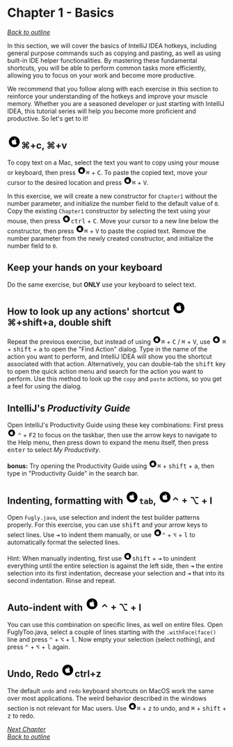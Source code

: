 # Chapter 1 - Basics
[_Back to outline_](outline.md)

In this section, we will cover the basics of IntelliJ IDEA hotkeys, including general purpose commands such as copying and pasting, as well as using
built-in IDE helper functionalities. By mastering these fundamental shortcuts, you will be able to perform common tasks more efficiently, allowing
you to focus on your work and become more productive.

We recommend that you follow along with each exercise in this section to reinforce your understanding of the hotkeys and improve your muscle memory.
Whether you are a seasoned developer or just starting with IntelliJ IDEA, this tutorial series will help you become more proficient and productive.
So let's get to it!

## ![Mac](./icons/glyph-apple-32.png)&#8984;+c, &#8984;+v
To copy text on a Mac, select the text you want to copy using your mouse or keyboard, then press ![Mac](./icons/glyph-apple-20.png)<kbd>&#8984;</kbd> + <kbd>C</kbd>. To paste the
copied text, move your cursor to the desired location and press ![Mac](./icons/glyph-apple-20.png)<kbd>&#8984;</kbd> + <kbd>V</kbd>.

In this exercise, we will create a new constructor for `Chapter1` without the number parameter, and initialize the number field to the default value
of `0`. Copy the existing `Chapter1` constructor by selecting the text using your mouse, then press ![Mac](./icons/glyph-apple-20.png)<kbd>ctrl</kbd> + <kbd>C</kbd>. Move your cursor to
a new line below the constructor, then press ![Mac](./icons/glyph-apple-20.png)<kbd>&#8984;</kbd> + <kbd>V</kbd> to paste the copied text. Remove the number parameter from the newly
created constructor, and initialize the number field to `0`.

## Keep your hands on your keyboard
Do the same exercise, but **ONLY** use your keyboard to select text.

## How to look up any actions' shortcut ![Mac](./icons/glyph-apple-32.png) &#8984;+shift+a, double shift
Repeat the previous exercise, but instead of using ![Mac](./icons/glyph-apple-20.png)<kbd>&#8984;</kbd> + <kbd>C</kbd> / <kbd>&#8984;</kbd> + 
<kbd>V</kbd>, use ![Mac](./icons/glyph-apple-20.png) <kbd>&#8984;</kbd> + <kbd>shift</kbd> + <kbd>a</kbd> to open the "Find Action" dialog. Type in the name of the action you want to perform, and IntelliJ IDEA will show you the shortcut associated with that action. Alternatively, you can double-tab the <kbd>shift</kbd> key to open the quick action menu and search for the 
action you want to perform. Use this method to look up the `copy` and `paste` actions, so you get a feel for using the dialog.

## IntelliJ's _Productivity Guide_

Open IntelliJ's Productivity Guide using these key combinations:
First press![Mac](./icons/glyph-apple-20.png) <kbd>&#8963;</kbd> + <kbd>F2</kbd> to focus on the taskbar, then use the arrow keys to navigate to the Help menu, then press down to
expand the menu itself, then press <kbd>enter</kbd> to select _My Productivity_.

**bonus:** Try opening the Productivity Guide using ![Mac](./icons/glyph-apple-20.png)<kbd>&#8984;</kbd> + <kbd>shift</kbd> + <kbd>a</kbd>, then type in "Productivity Guide" in the
search bar.

## Indenting, formatting with ![Mac](./icons/glyph-apple-32.png)`tab`, ![Mac](./icons/glyph-apple-32.png)&#8963; + &#8997; + l
Open `Fugly.java`, use selection and indent the test builder patterns properly.
For this exercise, you can use <kbd>shift</kbd> and your arrow keys to select lines.
Use <kbd>&#8677;</kbd> to indent them manually, or use ![Mac](./icons/glyph-apple-20.png)<kbd>&#8963;</kbd> + <kbd>&#8997;</kbd> + <kbd>l</kbd> 
to automatically format the selected
lines.

Hint: When manually indenting, first use ![Mac](./icons/glyph-apple-20.png)<kbd>shift</kbd> + <kbd>&#8677;</kbd> to unindent everything until the entire selection is against the left
side, then <kbd>&#8677;</kbd> the entire selection into its first indentation, decrease your selection and <kbd>&#8677;</kbd> that into its second
indentation. Rinse and repeat.

## Auto-indent with ![Mac](./icons/glyph-apple-32.png) &#8963; + &#8997; + l
You can use this combination on specific lines, as well on entire files.
Open FuglyToo.java, select a couple of lines starting with the `.withFace(face()` line and press <kbd>&#8963;</kbd> + <kbd>&#8997;</kbd> + <kbd>l</kbd>.
Now empty your selection (select nothing), and press <kbd>&#8963;</kbd> + <kbd>&#8997;</kbd> + <kbd>l</kbd> again.

## Undo, Redo ![Windows](./icons/glyph-apple-32.png)ctrl+z

The default `undo` and `redo` keyboard shortcuts on MacOS work the same over most applications. The weird behavior described in the windows section is
not relevant for Mac users. Use ![Mac](./icons/glyph-apple-20.png)<kbd>&#8984;</kbd> + <kbd>z</kbd> to undo, and <kbd>&#8984;</kbd> + <kbd>shift</kbd> + <kbd>z</kbd> to redo.

[_Next Chapter_](chapter2.md)  
[_Back to outline_](outline.md)